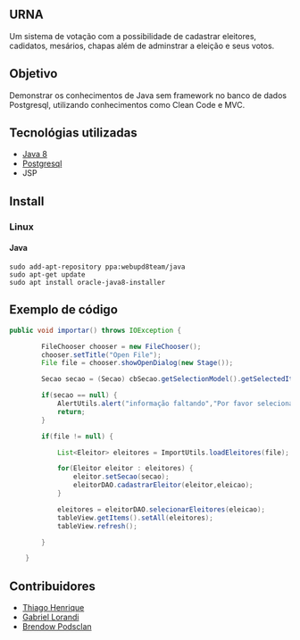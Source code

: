 ## URNA

Um sistema de votação com a possibilidade de cadastrar eleitores, cadidatos, mesários, chapas além de adminstrar a eleição e seus votos.

## Objetivo

Demonstrar os conhecimentos de Java sem framework no banco de dados Postgresql, utilizando conhecimentos como Clean Code e MVC.

## Tecnológias utilizadas

- [Java 8](https://java.com/)
- [Postgresql](https://www.postgresql.org/)
- JSP

## Install
### Linux
#### Java

```shell
sudo add-apt-repository ppa:webupd8team/java
sudo apt-get update
sudo apt install oracle-java8-installer
```
## Exemplo de código

```Java
public void importar() throws IOException {

        FileChooser chooser = new FileChooser();
        chooser.setTitle("Open File");
        File file = chooser.showOpenDialog(new Stage());

        Secao secao = (Secao) cbSecao.getSelectionModel().getSelectedItem();

        if(secao == null) {
            AlertUtils.alert("informação faltando","Por favor selecionar uma seção para cadastro", Alert.AlertType.WARNING);
            return;
        }

        if(file != null) {

            List<Eleitor> eleitores = ImportUtils.loadEleitores(file);

            for(Eleitor eleitor : eleitores) {
                eleitor.setSecao(secao);
                eleitorDAO.cadastrarEleitor(eleitor,eleicao);
            }

            eleitores = eleitorDAO.selecionarEleitores(eleicao);
            tableView.getItems().setAll(eleitores);
            tableView.refresh();

        }

    }
```

## Contribuidores

- [Thiago Henrique](https://github.com/thn99)
- [Gabriel Lorandi](https://www.linkedin.com/in/gabriel-lorandi/)
- [Brendow Podsclan](https://github.com/Podsclan)

